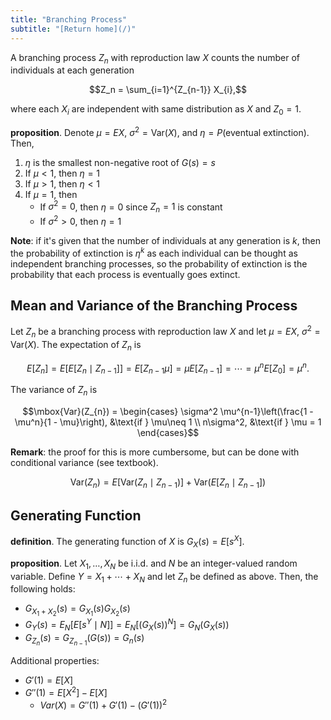 ```yaml
---
title: "Branching Process"
subtitle: "[Return home](/)"
---
```


A branching process $Z_{n}$ with reproduction law $X$
counts the number of individuals at each generation

$$Z_n = \sum_{i=1}^{Z_{n-1}} X_{i},$$

where each $X_i$ are independent with same distribution as $X$
and $Z_{0} = 1$.

**proposition**. Denote $\mu = EX$, $\sigma^2 = \mbox{Var}(X)$, and
$\eta = P(\text{eventual extinction})$. Then,

1. $\eta$ is the smallest non-negative root of $G(s) = s$
2. If $\mu < 1$, then $\eta = 1$
3. If $\mu > 1$, then $\eta < 1$
4. If $\mu = 1$, then
    - If $\sigma^2 = 0$, then $\eta = 0$ since $Z_{n} = 1$ is constant
    - If $\sigma^2 > 0$, then $\eta = 1$

**Note**: if it's given that the number of individuals at any generation
is $k$, then the probability of extinction is $\eta^{k}$
as each individual can be thought as independent branching processes,
so the probability of extinction is the probability that
each process is eventually goes extinct.

## Mean and Variance of the Branching Process

Let $Z_{n}$ be a branching process with reproduction law $X$ and
let $\mu = EX$, $\sigma^2 = \mbox{Var}(X)$. The expectation of $Z_{n}$ is

$$E[Z_{n}] = E[E[Z_{n} \mid Z_{n-1}]] = E[Z_{n-1}\mu] = \mu E[Z_{n-1}] = \cdots = \mu^{n} E[Z_{0}] = \mu^{n}.$$

The variance of $Z_{n}$ is

$$\mbox{Var}(Z_{n}) = \begin{cases}
\sigma^2 \mu^{n-1}\left(\frac{1 - \mu^n}{1 - \mu}\right), &\text{if } \mu\neq 1 \\
n\sigma^2, &\text{if } \mu = 1
\end{cases}$$

**Remark**: the proof for this is more cumbersome, but can be done
with conditional variance (see textbook).

$$\mbox{Var}(Z_n) = E[\mbox{Var}(Z_n\mid Z_{n-1})] + \mbox{Var}(E[Z_{n}\mid Z_{n-1}])$$

## Generating Function

**definition**. The generating function of $X$ is $G_X(s) = E[s^{X}]$.

**proposition**. Let $X_{1},\ldots, X_{N}$ be i.i.d. and $N$ be an integer-valued random variable.
Define $Y = X_1 + \cdots + X_{N}$ and let $Z_{n}$ be defined as above.
Then, the following holds:

- $G_{X_1 + X_2}(s) = G_{X_1}(s)G_{X_2}(s)$
- $G_{Y}(s) = E_N[E[s^{Y} \mid N]] = E_N[(G_{X}(s))^{N}] = G_{N}(G_{X}(s))$
- $G_{Z_{n}}(s) = G_{Z_{n-1}}(G(s)) = G_{n}(s)$

Additional properties:

- $G'(1) = E[X]$
- $G''(1) = E[X^2] - E[X]$
    - $Var(X) = G''(1) + G'(1) - (G'(1))^2$
